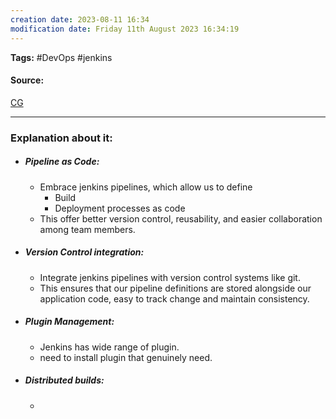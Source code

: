 ```yaml
---
creation date: 2023-08-11 16:34
modification date: Friday 11th August 2023 16:34:19
---
```


**Tags:** #DevOps #jenkins 

#### Source:
[CG](https://chat.openai.com/share/e17145db-f788-4ee5-a65b-ae8dbe277dc9)

--------------------------------------

### Explanation about it:

* ##### Pipeline as Code:
	* Embrace jenkins pipelines, which allow us to define
		* Build
		* Deployment processes as code
	* This offer better version control, reusability, and easier collaboration among team members.
* ##### Version Control integration:
	* Integrate jenkins pipelines with version control systems like git.
	* This ensures that our pipeline definitions are stored alongside our application code, easy to track change and maintain consistency.
* ##### Plugin Management:
	* Jenkins has wide range of plugin.
	* need to install plugin that genuinely need.
* ##### Distributed builds:
	* 